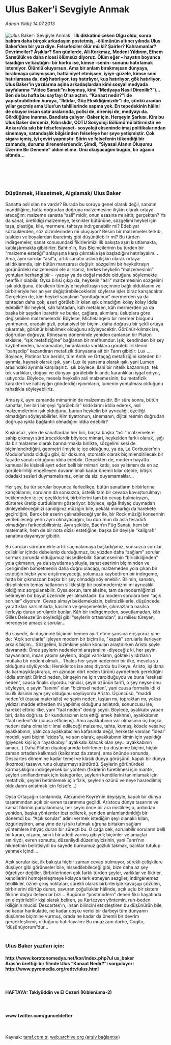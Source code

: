 # Ulus Baker’i Sevgiyle Anmak

*Adnan Yıldız 14.07.2013*

<div class="yazi"><img align="left" alt="Ulus Baker’i Sevgiyle Anmak" border="0" src="http://www.taraf.com.tr/fotoraflar/makaleler/ulus-baker-i-sevgiyle-anmak_555_orijinal.jpg" style="border-right-width:10px; border-color:#FFFFFF"/><h4>İlk dikkatimi çeken Olgu oldu, sonra baktım daha birçok arkadaşım postetmiş, -ölümünün altıncı yılında Ulus Baker’den bir yazı diye. Felsefeciler ölür mü ki? Şairler? Kahramanlar? Devrimciler? Âşıklar? Son günlerde, Ali Korkmaz, Medeni Yıldırım, Ethem Sarısülük ve daha nicesi ölümsüz diyoruz. Ölüm eğer – hayatın boyunca taşıdığın ve kaçtığın- bir korku ise, kimse -senin- sonunu hatırlamak istemiyor. Ölümlü oluyorsun. Ama bir anlam bırakmışsan dünyaya, bırakmaya çalışmışsan, hatta niyet etmişsen, iyiye-güzele, kimse seni hatırlamasa da, dağ hatırlıyor, taş hatırlıyor, kuş hatırlıyor, gök hatırlıyor. Ulus Baker’in yazılarına aşina arkadaşlardan kimi sosyal medyada sayfalarına “Video Sanatı”nı koymuş, kimi “Medyaya Nasıl Direnilir?”i... Ben de bu hafta bu sayfayı O’na açtım. “Kanaat nedir?”i de yapıştırabilirdim buraya, “İktidar, Güç Eksikliğimizdir”i de, çünkü aradan yıllar geçmiş ama Ulus’un tahlillerinde sapma yok. En tepedekinin hâlini de okuyor insan satır aralarında, polisi de, direnişi de, medyayı da. Gördüğüne inanma. Bandista çalıyor -Baker için. Herşeyin Şarkısı. Kim bu Ulus Baker derseniz, Kıbrıslıdır, ODTÜ Sosyoloji Bölümü'nü bitirmiştir ve Ankara’da sıkı bir felsefesiyaset- sosyoloji ekseninde imaj politikalarından sinemaya, vatandaşlık bilgisinden felsefeye her şeye yetişmiştir. Çok sigara içmiş, iyi çeviri yapmıştır. Şiirin ve felsefenin tükendiği bir zamanda, duruma direnenlerdendir. Şimdi, “Siyasal Alanın Oluşumu Üzerine Bir Deneme” aldım elime. Onu okuyacağım bugün, bir ağacın altında…</h4><br/><h3><br/></h3><h3>Düşünmek, Hissetmek, Algılamak/ Ulus Baker</h3>Sanatta asli olan ne vardır? Burada bu soruyu genel olarak değil, sanatın maddiliğine, hatta doğrudan doğruya malzemesine ilişkin olarak ortaya atacağım: malzeme sanatta “asli” midir, onun esasına mı aittir, gerçekten? Ya da sanat, üretildiği malzemeye, teknikler bütününe, sözgelimi heykel için taşa, plastiğe, kile, mermere, tahtaya indirgenebilir mi? Edebiyat sözcüklerden, söz dizimlerinden mi oluşuyor? Resim bir malzemeler terkibi, tualden ve boyalardan ibaretmiş gibi düşünülebilir mi? Bu türden indirgemeler, sanat konusundaki fikirlerimizi ilk bakışta aşırı kısıtlamakta, katılaştırmakta gibidirler. Bahtin'in, Rus Biçimcilerinin bu türden bir “malzeme estetiği” anlayışına karşı çıkmakla işe başladığını hatırlayalım... Ama, aynı sorular “asıl”a, artık sanatın aslına ilişkin olarak ortaya atıldıklarında, işin bütün manzarası değişir: sözgelimi bir heykeltraşın görünürdeki malzemesini ele alırsanız, herkes heykelin “malzemesinin” yontulan herhangi bir - -yapay ya da doğal madde olduğunu söylemekte hemfikir olabilir. Oysa birisi çıkıp da, heykelin "asli" malzemesinin sözgelimi ışık olduğunu, ötekilerin tümüyle heykeltraşın seçimine bağlı olduklarını ve birbirleriyle her an yer değiştirebileceklerini söylerse işler biraz karışacaktır. Gerçekten de, kim heykel sanatının “yonttuğunun” mermerden ya da tahtadan daha çok, eseri görülebilir kılan ışık olmadığını kolay kolay iddia edebilir? Bir heykel, kâh tahtadan, kâh metalden, kâh mermerden ya da başka bir şeyden ibarettir ve bunlar, çağlara, akımlara, üsluplara göre değişebilen malzemelerdir. Böylece, Michelangelo bir mermer bloğunu yontmanın, oradaki gizli, potansiyel bir biçimi, daha doğrusu bir şekli ortaya çıkarmak, görünür kılabilmek olduğunu söyleyecektir. Görünür-kılmak ise, doğrudan doğruya, Rönesans döneminde yeniden canlanan bir Platon etkisine, “ışık metafiziğine” bağlanan bir mefhumdur. Işık, kendinden bir şey kaybetmeden, harcamadan, bir anlamda varlıklara görülebilirliklerini “bahşedip” kazandıran metafizik dünyasına ait bir Tanrı gibidir: Lux .... Böylece, Plotinos’tan beridir, tüm Antik ve Ortaçağ metafiziğini kateden bir ayrımla, kaynak olarak ışık, yani Lux ile yansıma olarak ışık, yani Lumen arasındaki ayrımla karşılaşırız. Işık böylece, ilahi bir nitelik kazanmıştı; tek tek varlıkları, doğayı ve dünyayı görülebilir kılandı; karanlıkları işgal ediyor, ışıtıyordu. Böylece, mesela heykelin asli malzemesinin, bu metafizik karakterli ve ilahi ışığın gönderdiği ışınımların, lumenin yontulması olduğunu rahatlıkla söyleyebiliriz.<br/><br/>Ama ışık, aynı zamanda mimarinin de malzemesidir. Bir süre sonra, bütün sanatlar, her biri bir şeyi “görülebilir” kıldıklarını iddia ederek, asıl malzemelerinin ışık olduğunu, bunun heykelin bir ayrıcalığı, özelliği olmadığını söyleyebilirler. Kim tiyatronun, sinemanın, dijital resmin doğrudan doğruya ışıkla bağlantılı olmadığını iddia edebilir?<br/><br/>Kuşkusuz, yine de sanatlardan her biri, başka başka “asli” malzemelere sahip çıkmayı sürdüreceklerdir böylece mimari, heykelden farklı olarak, ışığı da bir malzeme olarak barındırmakla birlikte, sözgelimi sesi de biçimlendirdiğini, geometri ilmiyle iç içe olduğunu, ya da, Le Corbusier’nin Modulor’unda olduğu gibi, bir dokuma, otomatik olarak biçimlendirilecek bir façade sanatı olduğunu iddia edebilir. Gerçekten de, modern hayatta kamusal ile kişiseli ayırt eden belli bir mimari katkı, ses yalıtımını da en az görülebilirliği engelleyen duvarın imali kadar önemli kılar otelde, bitişik odadaki sesleri duymamalısınız, onlar da sizi duyamamalılar...<br/><br/>Her şey, bu tür sorular boyunca ilerledikçe, bütün sanatların birbirlerine karıştıklarını, soruların da sonsuzca, üstelik tam bir cevaba kavuşturulmayı beklemeden iç içe geçtiklerini, birbirlerini tam bir cevap bulmaksızın, dürterek üretip durduklarını gösteriyor: böylece, ışığa ihtiyaç duymadan dinleyebileceğinizi sandığınız müziğin bile, pekâlâ mimarlığı da harekete geçirdiğini, Barok bir eserin çalınabileceği yer ile, bir Rock müziği konserinin verilebileceği yerin aynı olmayacağını, bu durumun da asla tesadüfi olmadığını farkedebilirsiniz. Aynı şekilde, Bach’ın Füg Sanatı, hem bir matematik, hem de bir nota dizisi estetiğine, başka bir deyişle “kaligrafi” sanatına dayanıyor gibidir.<br/><br/>Bu soruları sürdürmekle artık saçmalamaya başladığımız, sonsuzca sorular, çelişkiler içinde debelenip durduğumuz, bu yüzden daha “sağlam” sorular sormak zorunda olduğumuz hissedilebilir. Sanat eserinin “biricikliğinden” yola çıkmanın, ya da soyutlama yoluyla, sanat eserinin biçiminden ve içeriğinden bahsetmenin daha doğru olacağı, malzemeden yola çıkan bir estetiğin hiçbir yere eriştirmeyeceği, yolumuzu kaybettiren bir indirgeme, hatta bir çıkmazdan başka bir şey olmadığı söylenebilir. Bilimin, sanatın, disiplinlerin temas hatlarının silikleştiği bir postmodernizmi mi ayrıcalıklı kıldığımız sorgulanabilir. Oysa sorun, tam aksine, tam da modernliğimizi belirleyen bir boyut üzerinde yer almaktadır: bu modern sorulara ben “açık sorular” diyorum. Cevap almayı beklemeksizin, belirsizliklerle, düşüncede yarattıkları sarsıntılarla, kasılma ve gevşemelerle, çıkmazlarla nasılsa ilerleyip duran sorulardır bunlar. Kâh bir indirgemeden, soyutlamadan, kâh Gilles Deleuze'ün söylediği gibi “şeylerin ortasından”, au milieu türeyen, neredeyse amaçsız sorular...<br/><br/>Bu sayede, iki düşünme biçimini hemen ayırt etme şansına erişiyoruz yine de: “Açık sorularla” işleyen modern bir biçim ile, "kapalı" sorularla ilerleyen arkaik biçim... Sözgelimi, bizimkine yakın konuları araştırırken Aristo şöyle davranırdı: Önce şeylerin nedenlerini araştıralım -diyeceğiz ki, her şeyin, hayvanların, insan yapımı şeylerin, doğal varlıkların, gökteki yıldızların mutlaka bir nedeni olmalı... Thales her şeyin nedeninin bir ilke, mesela su olduğunu söylüyordu; Herakleitos ise ateş diyordu bu ilkeye. Aristo, işi daha da karmaşıklaştırarak, en azından dört neden türünü ayırdetmek gerektiğini iddia etmişti: Birinci neden, bir şeyin ne için varolduğuydu ve buna “ereksel neden”, causa finalis diyordu. İkincisi, şeyin özünün tarifi, o şey neyse onu söyleyen, o şeyin “tanımı” olan “biçimsel neden”, yani causa formalis idi ki bu ilk ikisinin aynı şey olduğunu söylüyordu Aristo. Üçüncüsü, “maddi neden”di (causa materialis) ve şeyin neden, taştan mı, topraktan mı, yoksa yıldızsı madde etherden mi yapılmış olduğunu anlatırdı; sonuncusu ise, hareket ettirici ilke, yani “faal neden” dediği şeydi. Böylece, ayakkabı yapan biri, daha doğrusu bir kunduracının icra ettiği emek (tekhne), ayakkabının “faal nedeni”dir (causa efficiens). Ama ayakkabının var olmasının üç başka nedeni daha olmalıdır: imal edileceği malzeme, tahta, kumaş, kösele vesaire; ayakkabının, yalnızca ayakkabıcının kafasında değil, herkeste varolan “ideal” modeli, yani biçimi “eidos”u; ve son olarak, ayakkabının kimin için yapıldığı (giyecek kişi için “ayakkabıyı” ayakkabı kılacak olan şey... ayakkabının amacı...) Daha Platon diyaloglarında belirlenen bu düşünme biçimi, hiçbir zaman ortadan kalkmadı (kalkamaz da zaten), ama önünde sonunda, Descartes dönemine kadar temel ve klasik dünya görüşünü, kapalı bir dünya (kozmos) tasavvurunu oluşturmayı sürdürdü. Şeylerin görünürdeki karmaşıklığını indirgeyecek bir yöntem (fikirlerin türetilmesi için mantık, şeyleri sınıflandırmak için kategoriler, şeylerin kendilerini tanımlamak için metafizik, şeyleri betimlemek için fizik, şeylerin özünü ve neye hasredilmiş olduklarını anlatmak için felsefe...)<br/><br/>Oysa Ortaçağın sonlarında, Alexandre Koyré’nin deyişiyle, kapalı bir dünya tasarımından açık bir evren tasarımına geçildi. Aristocu dünya tasarımı ve kainat fikrinin parçalanması, her şeyin önce bir ara mistikleşip, ardından yeniden, başka yöntemler icat edilerek, yeniden anlamlandırıldığı bir dönemdi bu. “Açık sorular” adını vermek istediğim şeyi olanaklı kılan, özgürleştiren, ama yine de işi sıkı tutmak uğruna birtakım sağlam yöntemlere ihtiyaç duran bir süreçti bu. O çağa dek, sorulabilir soruların belli bir kararı, nizamı, sınırlı bir adedi varmış gibiydi; biçimler ve amaçlar sınırlıydı, evren somuttu, düzenliydi düzenleyicisinin, yani Tanrı’nın hikmetinin belirtisiydi bu sayede burnumuz gözlük takmak, balıklar tutulup yenmek içindi...<br/><br/>Açık sorular ise, ilk bakışta hiçbir zaman cevap bulmuyor, sürekli çelişkilere düşüyor gibi görünseler bile, hissedilebileceği gibi, bize daha az şey öğretiyor değiller. Birbirlerinden çok farklı türden şeyler, varlıklar ve fikirler, kendilerini homojenleşmeye kolayca terk etmeyen sezgiler, indirgenemez tekillikler, öznel çıkış noktaları, sürekli olarak birbirleriyle kavuşup çözülen, birbirlerini dürtüp duran, savuran çoğulluklar hâlinde, açık uçlu bir sistem fikrine doğru iteliyorlar bizi... Bugünün “postmodern” denen fikri hayatında en eleştirilebilir kişi olarak beliren, şu Kartezyen yöntemin, ruh-beden ikiliğinin mucidi Descartes’ın, insan bilincini etsizleştiren bu düşünürün bile, ne kadar harikulade, ne kadar coşku verici bir darbeyi tüm dünyanın düşünme biçimine vurmuş, orada ne kadar da önemli bir devrim gerçekleştirmiş olduğunu hatırlayalım: Bu muazzam darbe, Cogito, “düşünüyorum”dur...<br/><br/><h3>Ulus Baker yazıları için:</h3><h4>http://www.korotonomedya.net/kor/index.php?ul us_baker<br/>Aras’ın ürettiği bir filmde Ulus “Kanaat Nedir?”i sorguluyor: http://www.pyromedia.org/redtv/ulus.html</h4><h4><br/></h4><h4>HAFTAYA: Takiyüddin ve El Cezeri (Kıblenüma-2)</h4><h4><br/></h4><h4>www.twitter.com/gunceldefter</h4><br/>
</div>

Kaynak: [taraf.com.tr](http://www.taraf.com.tr:80/adnan-yildiz/makale-ulus-baker-i-sevgiyle-anmak.htm), [web.archive.org (arşiv bağlantısı)](http://web.archive.org/web/20130717151001/http://www.taraf.com.tr:80/adnan-yildiz/makale-ulus-baker-i-sevgiyle-anmak.htm)
